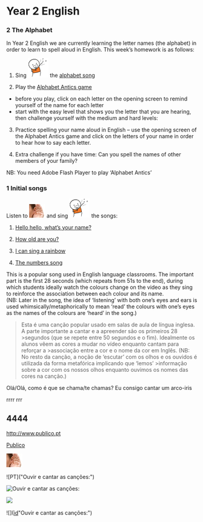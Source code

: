 # Year 2 English


### 2 The Alphabet

In Year 2 English we are currently learning the letter names (the alphabet) in order to learn to spell aloud in English. This week’s homework is as follows:

1. Sing ![sing](/images/sing.png) the [alphabet song](https://www.youtube.com/watch?v=Y88p4V_BCEU)

2. Play the [Alphabet Antics game](http://learnenglishkids.britishcouncil.org/en/games/alphabet-antics)
- before you play, click on each letter on the opening screen to remind yourself of the name for each letter
- start with the easy level that shows you the letter that you are hearing, then challenge yourself with the medium and hard levels:

3. Practice spelling your name aloud in English – use the opening screen of the Alphabet Antics game and click on the letters of your name in order to hear how to say each letter.

4. Extra challenge if you have time: Can you spell the names of other members of your family?

NB: You need Adobe Flash Player to play ‘Alphabet Antics’


### 1 Initial songs

Listen to ![listen](/images/listen.png) and sing ![sing](/images/sing.png) the songs:

1. [Hello hello, what’s your name?](https://www.youtube.com/watch?v=Uv1JkBL5728) 

2. [How old are you?](https://www.youtube.com/watch?v=x2cI4ZgsYU4)

3. [I can sing a rainbow](https://www.youtube.com/watch?v=rNFW5JK4-rk)

4. [The numbers song](https://www.youtube.com/watch?v=Exa-FZ1CksI)

This is a popular song used in English language classrooms. The important part is the first 28 seconds (which repeats from 51s to the end), during which students ideally watch the colours change on the video as they sing to reinforce the association between each colour and its name.  
(NB: Later in the song, the idea of ‘listening’ with both one’s eyes and ears is used whimsically/metaphorically to mean ‘read’ the colours with one’s eyes as the names of the colours are ‘heard’ in the song.)

>Esta é uma canção popular usado em salas de aula de língua inglesa. A parte importante a cantar e a apreender são os primeiros 28 >segundos (que se repete entre 50 segundos e o fim). Idealmente os alunos vêem as cores a mudar no vídeo enquanto cantam para reforçar a >associação entre a cor e o nome da cor em Inglês. 
>(NB: No resto da canção, a noção de ‘escutar’ com os olhos e os ouvidos é utilizada da forma metafórica implicando que ‘lemos’ >informação sobre a cor com os nossos olhos enquanto ouvimos os nomes das cores na canção.)


Olá/Olá, como é que se chama/te chamas?
Eu consigo cantar um arco-iris

rrrr
rrr

## 4444

http://www.publico.pt

[Publico](http://www.publico.pt)

![my first image](/images/listen.png)

 ![PT]("Ouvir e cantar as canções:")
 
 ![](https://upload.wikimedia.org/wikipedia/commons/2/2d/Portugal_flag_300.png?width=10% "Ouvir e cantar as canções:")


![](english-homework.github.io/tangerina/images/flag.png?height=50px)

![]([id]"Ouvir e cantar as canções:")

[id]: <img src="https://upload.wikimedia.org/wikipedia/commons/2/2d/Portugal_flag_300.png" width="50" /> 


